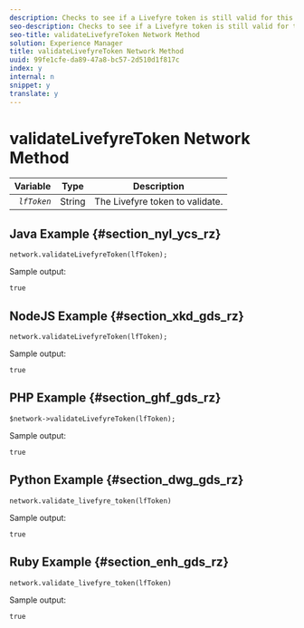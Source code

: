 ```yaml
---
description: Checks to see if a Livefyre token is still valid for this network. Returns a Boolean.
seo-description: Checks to see if a Livefyre token is still valid for this network. Returns a Boolean.
seo-title: validateLivefyreToken Network Method
solution: Experience Manager
title: validateLivefyreToken Network Method
uuid: 99fe1cfe-da89-47a8-bc57-2d510d1f817c
index: y
internal: n
snippet: y
translate: y
---
```


# validateLivefyreToken Network Method


|  Variable  | Type  | Description  |
|---|---|---|
|  *` lfToken`* | String  | The Livefyre token to validate.  |


## Java Example {#section_nyl_ycs_rz}


```
network.validateLivefyreToken(lfToken); 

```
Sample output: 

```
true 

```

## NodeJS Example {#section_xkd_gds_rz}


```
network.validateLivefyreToken(lfToken); 

```
Sample output: 

```
true 

```

## PHP Example {#section_ghf_gds_rz}


```
$network->validateLivefyreToken(lfToken); 

```
Sample output: 

```
true 

```

## Python Example {#section_dwg_gds_rz}


```
network.validate_livefyre_token(lfToken) 

```
Sample output: 

```
true 

```

## Ruby Example {#section_enh_gds_rz}


```
network.validate_livefyre_token(lfToken) 

```
Sample output: 

```
true 

```
